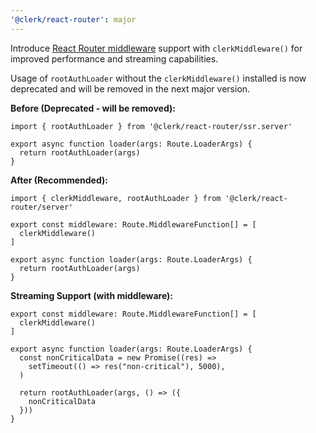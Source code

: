 ```yaml
---
'@clerk/react-router': major
---
```


Introduce [React Router middleware](https://reactrouter.com/how-to/middleware) support with `clerkMiddleware()` for improved performance and streaming capabilities.

Usage of `rootAuthLoader` without the `clerkMiddleware()` installed is now deprecated and will be removed in the next major version.

**Before (Deprecated - will be removed):**

```tsx
import { rootAuthLoader } from '@clerk/react-router/ssr.server'

export async function loader(args: Route.LoaderArgs) {
  return rootAuthLoader(args)
}
```

**After (Recommended):**
```tsx
import { clerkMiddleware, rootAuthLoader } from '@clerk/react-router/server'

export const middleware: Route.MiddlewareFunction[] = [
  clerkMiddleware()
]

export async function loader(args: Route.LoaderArgs) {
  return rootAuthLoader(args)
}
```

**Streaming Support (with middleware):**

```tsx
export const middleware: Route.MiddlewareFunction[] = [
  clerkMiddleware()
]

export async function loader(args: Route.LoaderArgs) {
  const nonCriticalData = new Promise((res) =>
    setTimeout(() => res("non-critical"), 5000),
  )

  return rootAuthLoader(args, () => ({
    nonCriticalData
  }))
}
```